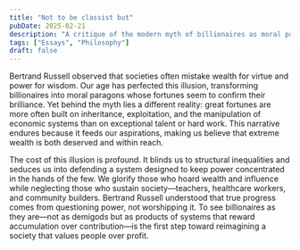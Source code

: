 ```yaml
---
title: "Not to be classist but"
pubDate: 2025-02-21
description: "A critique of the modern myth of billionaires as moral paragons, inspired by Bertrand Russell's observations."
tags: ["Essays", "Philosophy"]
draft: false
---
```


Bertrand Russell observed that societies often mistake wealth for virtue and power for wisdom. Our age has perfected this illusion, transforming billionaires into moral paragons whose fortunes seem to confirm their brilliance. Yet behind the myth lies a different reality: great fortunes are more often built on inheritance, exploitation, and the manipulation of economic systems than on exceptional talent or hard work. This narrative endures because it feeds our aspirations, making us believe that extreme wealth is both deserved and within reach.

The cost of this illusion is profound. It blinds us to structural inequalities and seduces us into defending a system designed to keep power concentrated in the hands of the few. We glorify those who hoard wealth and influence while neglecting those who sustain society—teachers, healthcare workers, and community builders. Bertrand Russell understood that true progress comes from questioning power, not worshipping it. To see billionaires as they are—not as demigods but as products of systems that reward accumulation over contribution—is the first step toward reimagining a society that values people over profit. 